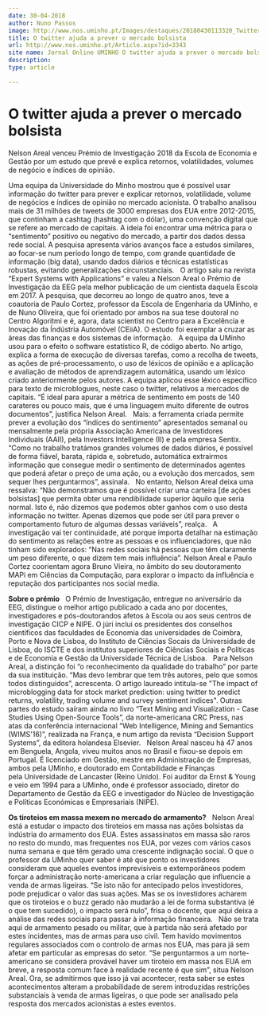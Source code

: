 ```yaml
---
date: 30-04-2018
author: Nuno Passos
image: http://www.nos.uminho.pt/Images/destaques/20180430113320_Twitter.jpg
title: O twitter ajuda a prever o mercado bolsista
url: http://www.nos.uminho.pt/Article.aspx?id=3343
site name: Jornal Online UMINHO O twitter ajuda a prever o mercado bolsista
description: 
type: article

---
```

# O twitter ajuda a prever o mercado bolsista


  

Nelson Areal venceu Prémio de Investigação 2018 da Escola de Economia e Gestão por um estudo que prevê e explica retornos, volatilidades, volumes de negócio e índices de opinião.

Uma equipa da Universidade do Minho mostrou que é possível usar informação do twitter para prever e explicar retornos, volatilidade, volume de negócios e índices de opinião no mercado acionista. O trabalho analisou mais de 31 milhões de tweets de 3000 empresas dos EUA entre 2012-2015, que continham a cashtag (hashtag com o dólar), uma convenção digital que se refere ao mercado de capitais. A ideia foi encontrar uma métrica para o “sentimento” positivo ou negativo do mercado, a partir dos dados dessa rede social. A pesquisa apresenta vários avanços face a estudos similares, ao focar-se num período longo de tempo, com grande quantidade de informação (big data), usando dados diários e técnicas estatísticas robustas, evitando generalizações circunstanciais.
 
O artigo saiu na revista “Expert Systems with Applications” e valeu a Nelson Areal o Prémio de Investigação da EEG pela melhor publicação de um cientista daquela Escola em 2017. A pesquisa, que decorreu ao longo de quatro anos, teve a coautoria de Paulo Cortez, professor da Escola de Engenharia da UMinho, e de Nuno Oliveira, que foi orientado por ambos na sua tese doutoral no Centro Algoritmi e é, agora, data scientist no Centro para a Excelência e Inovação da Índústria Automóvel (CEiiA). O estudo foi exemplar a cruzar as áreas das finanças e dos sistemas de informação.
 
A equipa da UMinho usou para o efeito o software estatístico R, de código aberto. No artigo, explica a forma de execução de diversas tarefas, como a recolha de tweets, as ações de pré-processamento, o uso de léxicos de opinião e a aplicação e avaliação de métodos de aprendizagem automática, usando um léxico criado anteriormente pelos autores. A equipa aplicou esse léxico específico para texto de microblogues, neste caso o twitter, relativos a mercados de capitais. “É ideal para apurar a métrica de sentimento em posts de 140 carateres ou pouco mais, que é uma linguagem muito diferente de outros documentos”, justifica Nelson Areal.
 
Mais: a ferramenta criada permite prever a evolução dos “índices do sentimento” apresentados semanal ou mensalmente pela própria Associação Americana de Investidores Individuais (AAII), pela Investors Intelligence (II) e pela empresa Sentix. “Como no trabalho tratámos grandes volumes de dados diários, é possível de forma fiável, barata, rápida e, sobretudo, automática extrairmos informação que consegue medir o sentimento de determinados agentes que poderá afetar o preço de uma ação, ou a evolução dos mercados, sem sequer lhes perguntarmos”, assinala.
 
No entanto, Nelson Areal deixa uma ressalva: “Não demonstramos que é possível criar uma carteira [de ações bolsistas] que permita obter uma rendibilidade superior àquilo que seria normal. Isto é, não dizemos que podemos obter ganhos com o uso desta informação no twitter. Apenas dizemos que pode ser útil para prever o comportamento futuro de algumas dessas variáveis”, realça.
 
A investigação vai ter continuidade, até porque importa detalhar na estimação do sentimento as relações entre as pessoas e os influenciadores, que não tinham sido explorados: “Nas redes sociais há pessoas que têm claramente um peso diferente, o que dizem tem mais influência”. Nelson Areal e Paulo Cortez coorientam agora Bruno Vieira, no âmbito do seu doutoramento MAPi em Ciências da Computação, para explorar o impacto da influência e reputação dos participantes nos social media.

**Sobre o prémio** 
 
O Prémio de Investigação, entregue no aniversário da EEG, distingue o melhor artigo publicado a cada ano por docentes, investigadores e pós-doutorandos afetos à Escola ou aos seus centros de investigação CICP e NIPE. O júri inclui os presidentes dos conselhos científicos das faculdades de Economia das universidades de Coimbra, Porto e Nova de Lisboa, do Instituto de Ciências Socais da Universidade de Lisboa, do ISCTE e dos institutos superiores de Ciências Sociais e Políticas e de Economia e Gestão da Universidade Técnica de Lisboa.
 
Para Nelson Areal, a distinção foi “o reconhecimento da qualidade do trabalho” por parte da sua instituição. “Mas devo lembrar que tem três autores, pelo que somos todos distinguidos”, acrescenta. O artigo laureado intitula-se "The impact of microblogging data for stock market prediction: using twitter to predict returns, volatility, trading volume and survey sentiment indices". Outras partes do estudo saíram ainda no livro “Text Mining and Visualization - Case Studies Using Open-Source Tools”, da norte-americana CRC Press, nas atas da conferência internacional “Web Intelligence, Mining and Semantics (WIMS'16)”, realizada na França, e num artigo da revista “Decision Support Systems”, da editora holandesa Elsevier.
 
Nelson Areal nasceu há 47 anos em Benguela, Angola, viveu muitos anos no Brasil e fixou-se depois em Portugal. É licenciado em Gestão, mestre em Administração de Empresas, ambos pela UMinho, e doutorado em Contabilidade e Finanças pela Universidade de Lancaster (Reino Unido). Foi auditor da Ernst & Young e veio em 1994 para a UMinho, onde é professor associado, diretor do Departamento de Gestão da EEG e investigador do Núcleo de Investigação e Políticas Económicas e Empresariais (NIPE).

**Os tiroteios em massa mexem no mercado do armamento?** 
 
Nelson Areal está a estudar o impacto dos tiroteios em massa nas ações bolsistas da indústria do armamento dos EUA. Estes assassinatos em massa são raros no resto do mundo, mas frequentes nos EUA, por vezes com vários casos numa semana e que têm gerado uma crescente indignação social. O que o professor da UMinho quer saber é até que ponto os investidores consideram que aqueles eventos imprevisíveis e extemporâneos podem forçar a administração norte-americana a criar regulação que influencie a venda de armas ligeiras. “Se isto não for antecipado pelos investidores, pode prejudicar o valor das suas ações. Mas se os investidores acharem que os tiroteios e o buzz gerado não mudarão a lei de forma substantiva (é o que tem sucedido), o impacto será nulo”, frisa o docente, que aqui deixa a análise das redes sociais para passar à informação financeira.
 
Não se trata aqui de armamento pesado ou militar, que à partida não será afetado por estes incidentes, mas de armas para uso civil. Tem havido movimentos regulares associados com o controlo de armas nos EUA, mas para já sem afetar em particular as empresas do setor. “Se perguntarmos a um norte-americano se considera provável haver um tiroteio em massa nos EUA em breve, a resposta comum face à realidade recente é que sim”, situa Nelson Areal. Ora, se admitirmos que isso já vai acontecer, resta saber se estes acontecimentos alteram a probabilidade de serem introduzidas restrições substanciais à venda de armas ligeiras, o que pode ser analisado pela resposta dos mercados acionistas a estes eventos.
 

